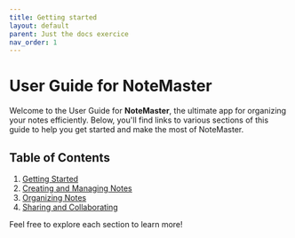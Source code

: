 ```yaml
---
title: Getting started
layout: default
parent: Just the docs exercice
nav_order: 1
---
```


# User Guide for **NoteMaster**

Welcome to the User Guide for **NoteMaster**, the ultimate app for organizing your notes efficiently. Below, you'll find links to various sections of this guide to help you get started and make the most of NoteMaster.

## Table of Contents

1. [Getting Started](getting_started.md)
2. [Creating and Managing Notes](creating_notes.md)
3. [Organizing Notes](organizing_notes.md)
4. [Sharing and Collaborating](sharing_collaborating.md)

Feel free to explore each section to learn more!
